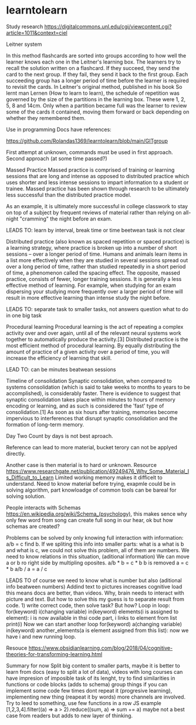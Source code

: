 # learntolearn

Study research <a>https://digitalcommons.unl.edu/cgi/viewcontent.cgi?article=1011&context=ciel</a>

Leitner system

In this method flashcards are sorted into groups according to how well the learner knows each one in the Leitner's learning box. The learners try to recall the solution written on a flashcard. If they succeed, they send the card to the next group. If they fail, they send it back to the first group. Each succeeding group has a longer period of time before the learner is required to revisit the cards. In Leitner's original method, published in his book So lernt man Lernen (How to learn to learn), the schedule of repetition was governed by the size of the partitions in the learning box. These were 1, 2, 5, 8 and 14cm. Only when a partition became full was the learner to review some of the cards it contained, moving them forward or back depending on whether they remembered them.

Use in programming
Docs have references:

<a>https://github.com/Rolandas1369/learntolearn/blob/main/GITgroup</a>

First attempt at unknown, commands must be used in first approach.
Second approach (at some time passed?)

Massed Practice
Massed practice is comprised of training or learning sessions that are long and intense as opposed to distributed practice which uses shorter and less intense sessions to impart information to a student or trainee. Massed practice has been shown through research to be ultimately less successful than the distributed practice model.

As an example, it is ultimately more successful in college classwork to stay on top of a subject by frequent reviews of material rather than relying on all-night "cramming" the night before an exam.

LEADS TO: learn by interval, break time or time beetwean task is not clear

Distributed practice (also known as spaced repetition or spaced practice) is a learning strategy, where practice is broken up into a number of short sessions – over a longer period of time. Humans and animals learn items in a list more effectively when they are studied in several sessions spread out over a long period of time, rather than studied repeatedly in a short period of time, a phenomenon called the spacing effect. The opposite, massed practice, consists of fewer, longer training sessions. It is generally a less effective method of learning. For example, when studying for an exam dispersing your studying more frequently over a larger period of time will result in more effective learning than intense study the night before.

LEADS TO: separate task to smaller tasks, not answers question what to do in one big task

Procedural learning
Procedural learning is the act of repeating a complex activity over and over again, until all of the relevant neural systems work together to automatically produce the activity.[3] Distributed practice is the most efficient method of procedural learning. By equally distributing the amount of practice of a given activity over a period of time, you will increase the efficiency of learning that skill.

LEAD TO: can be minutes beatwean sessions

Timeline of consolidation
Synaptic consolidation, when compared to systems consolidation (which is said to take weeks to months to years to be accomplished), is considerably faster. There is evidence to suggest that synaptic consolidation takes place within minutes to hours of memory encoding or learning, and as such is considered the 'fast' type of consolidation.[1] As soon as six hours after training, memories become impervious to interferences that disrupt synaptic consolidation and the formation of long-term memory.

Day Two
Count by days is not best aproach.

Reference can lead to more material, bucket terory can not be applyed directly.

Another case is then material is to hard or unknown.
Resource
<a>https://www.researchgate.net/publication/49249476_Why_Some_Material_Is_Difficult_to_Learn</a>
Limited working memory makes it difficelt to understand. Need to know material before trying, exapmle could be in solving algorithm, part knowloadge of common tools can be bareal for solving solution.

People interacts with Schemas <a>https://en.wikipedia.org/wiki/Schema_(psychology)</a>, this makes sence why only few word from song can create full song in our hear, ok but how schemas are created?

Problems can be solved by only knowing full interaction with information:
a/b = c find b.
If we spliting this info into smaller parts: what is a what is b and what is c, we could not solve this problem, all of them are numbers. We need to know relations in this situation, (aditional information) 
We can move a or b ro right side by multipling oposites.
a/b * b = c * b b is removed
a = c * b
a/b / a = a / c

LEADS TO of course we need to know what is number but also (aditional info beatween numbers)
Addind text to pictures increases cognitive load this means docs are better, than videos. Why, brain needs to interact with picture and text. But how to solve this my guess is to separate result from code. 1) write correct code, then solve task? But how? 
Loop in loop:
for(keyword) i(changing variable) in(keyword) elements(i is assigned to element):
    i is now available in thsi code part, i links to element from list
    print(i)
    Now we can start another loop
    for(keyword) a(changing variable) in(keyword) another_elements(a is element assigned from this list):
        now we have i and new running loop.
         
Resouce 
<a>https://www.obsidianlearning.com/blog/2018/04/cognitive-theories-for-transforming-learning.html</a>

Summary for now
Split big content to smaller parts, maybe it is better to learn from docs (easy to split a lot of data), videos with long courses can have impresion of imposible task of its lenght, try to find similarities in functions or code blocks (adds to schema) group things if you can implement some code few times dont repeat it (progresive learning), implementing new thing (reapeat it by words) more channels are involved. Try to leed to something, use few functions in a row JS example [1,2,3,4].filter((a) => a > 2).reduce((sum, a) => sum += a) maybe not a best case from readers but adds to new layer of thinking. 
